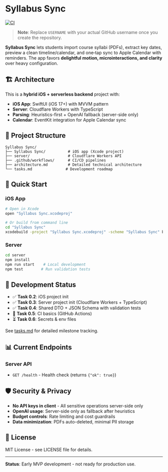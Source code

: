 # Syllabus Sync

[![CI](https://github.com/USERNAME/syllabus-sync/actions/workflows/ci.yml/badge.svg)](https://github.com/USERNAME/syllabus-sync/actions/workflows/ci.yml)

> **Note**: Replace `USERNAME` with your actual GitHub username once you create the repository.

**Syllabus Sync** lets students import course syllabi (PDFs), extract key dates, preview a clean timeline/calendar, and one‑tap sync to Apple Calendar with reminders. The app favors **delightful motion, microinteractions, and clarity** over heavy configuration.

## 🏗️ Architecture

This is a **hybrid iOS + serverless backend** project with:

- **iOS App**: SwiftUI (iOS 17+) with MVVM pattern
- **Server**: Cloudflare Workers with TypeScript  
- **Parsing**: Heuristics-first + OpenAI fallback (server-side only)
- **Calendar**: EventKit integration for Apple Calendar sync

## 📁 Project Structure

```
Syllabus Sync/
├── Syllabus Sync/          # iOS app (Xcode project)
├── server/                 # Cloudflare Workers API
├── .github/workflows/      # CI/CD pipelines
├── architecture.md         # Detailed technical architecture
└── tasks.md               # Development roadmap
```

## 🚀 Quick Start

### iOS App
```bash
# Open in Xcode
open "Syllabus Sync.xcodeproj"

# Or build from command line
cd "Syllabus Sync"
xcodebuild -project "Syllabus Sync.xcodeproj" -scheme "Syllabus Sync" build
```

### Server
```bash
cd server
npm install
npm run start    # Local development
npm test        # Run validation tests
```

## 🧪 Development Status

- ✅ **Task 0.2**: iOS project init  
- ✅ **Task 0.3**: Server project init (Cloudflare Workers + TypeScript)
- ✅ **Task 0.4**: Shared DTO + JSON Schema with validation tests
- 🚧 **Task 0.5**: CI basics (GitHub Actions)
- ⏳ **Task 0.6**: Secrets & env files

See [tasks.md](./tasks.md) for detailed milestone tracking.

## 📊 Current Endpoints

### Server API
- `GET /health` - Health check (returns `{"ok": true}`)

## 🛡️ Security & Privacy

- **No API keys in client** - All sensitive operations server-side only
- **OpenAI usage**: Server-side only as fallback after heuristics
- **Budget controls**: Rate limiting and cost guardrails
- **Data minimization**: PDFs auto-deleted, minimal PII storage

## 📄 License

MIT License - see LICENSE file for details.

---

**Status**: Early MVP development - not ready for production use.
